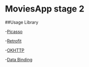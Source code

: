 # MoviesApp stage 2



##Usage Library



-[Picasso](https://square.github.io/picasso/)


-[Retrofit](https://square.github.io/retrofit/)


-[OKHTTP](https://square.github.io/okhttp/)



-[Data Binding](https://developer.android.com/topic/libraries/data-binding/index.html)

